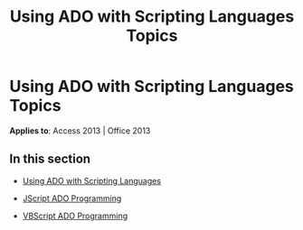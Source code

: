 ﻿---
title: Using ADO with Scripting Languages Topics
TOCTitle: Using ADO with Scripting Languages
ms:assetid: 72d94d20-1059-4879-94ba-37d03beaabde
ms:mtpsurl: https://msdn.microsoft.com/en-us/library/JJ249467(v=office.15)
ms:contentKeyID: 48545621
ms.date: 09/18/2015
mtps_version: v=office.15
---

# Using ADO with Scripting Languages Topics


**Applies to**: Access 2013 | Office 2013

## In this section

  - [Using ADO with Scripting Languages](using-ado-with-scripting-languages.md)

  - [JScript ADO Programming](jscript-ado-programming.md)

  - [VBScript ADO Programming](vbscript-ado-programming.md)

